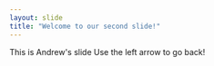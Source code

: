 ```yaml
---
layout: slide
title: "Welcome to our second slide!"
---
```

This is Andrew's slide
Use the left arrow to go back!
